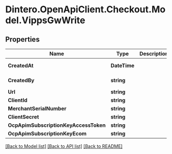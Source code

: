 # Dintero.OpenApiClient.Checkout.Model.VippsGwWrite

## Properties

Name | Type | Description | Notes
------------ | ------------- | ------------- | -------------
**CreatedAt** | **DateTime** |  | [optional] [readonly] 
**CreatedBy** | **string** |  | [optional] [readonly] 
**Url** | **string** |  | 
**ClientId** | **string** |  | 
**MerchantSerialNumber** | **string** |  | 
**ClientSecret** | **string** |  | 
**OcpApimSubscriptionKeyAccessToken** | **string** |  | 
**OcpApimSubscriptionKeyEcom** | **string** |  | 

[[Back to Model list]](../README.md#documentation-for-models) [[Back to API list]](../README.md#documentation-for-api-endpoints) [[Back to README]](../README.md)

